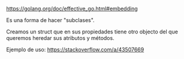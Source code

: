https://golang.org/doc/effective_go.html#embedding

Es una forma de hacer "subclases".

Creamos un struct que en sus propiedades tiene otro objecto del que queremos heredar sus atributos y métodos.


Ejemplo de uso:
https://stackoverflow.com/a/43507669
